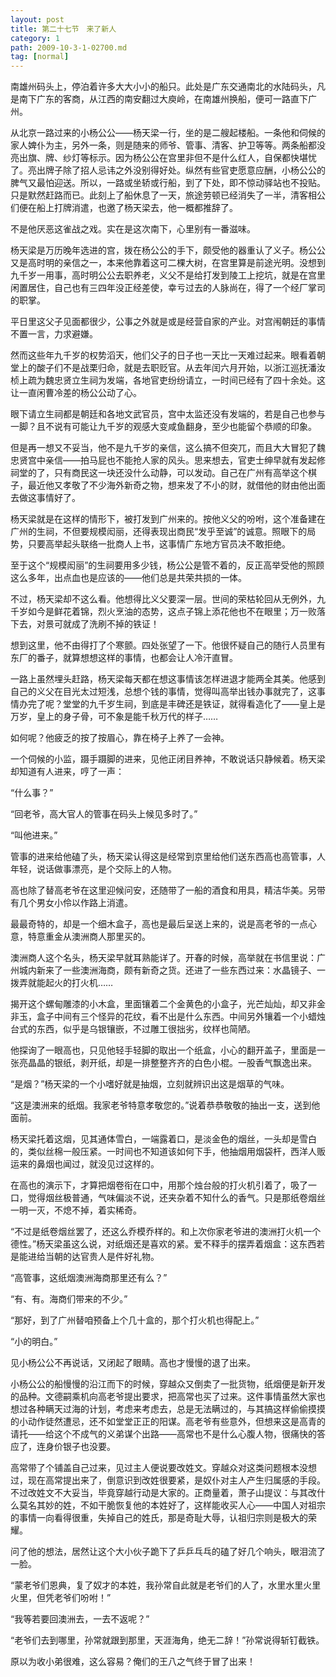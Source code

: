 ```yaml
---
layout: post
title: 第二十七节　来了新人
category: 1
path: 2009-10-3-1-02700.md
tag: [normal]
---
```


南雄州码头上，停泊着许多大大小小的船只。此处是广东交通南北的水陆码头，凡是南下广东的客商，从江西的南安翻过大庾岭，在南雄州换船，便可一路直下广州。

从北京一路过来的小杨公公――杨天梁一行，坐的是二艘起楼船。一条他和伺候的家人婢仆为主，另外一条，则是随来的师爷、管事、清客、护卫等等。两条船都没亮出旗、牌、纱灯等标示。因为杨公公在宫里非但不是什么红人，自保都快堪忧了。亮出牌子除了招人忌讳之外没别得好处。纵然有些官吏愿意应酬，小杨公公的脾气又最怕迎送。所以，一路或坐轿或行船，到了下处，即不惊动驿站也不投贴。只是默然赶路而已。此刻上了船休息了一天，旅途劳顿已经消失了一半，清客相公们便在船上打牌消遣，也邀了杨天梁去，他一概都推辞了。

不是他厌恶这雀战之戏。实在是这次南下，心里别有一番滋味。

杨天梁是万历晚年选进的宫，拨在杨公公的手下，颇受他的器重认了义子。杨公公又是高时明的亲信之一，本来他靠着这可二棵大树，在宫里算是前途光明。没想到九千岁一用事，高时明公公去职养老，义父不是给打发到陵工上挖坑，就是在宫里闲置居住，自己也有三四年没正经差使，幸亏过去的人脉尚在，得了一个经厂掌司的职掌。

平日里这父子见面都很少，公事之外就是或是经营自家的产业。对宫闱朝廷的事情不置一言，力求避嫌。

然而这些年九千岁的权势滔天，他们父子的日子也一天比一天难过起来。眼看着朝堂上的酸子们不是战栗归命，就是去职贬官。从去年闰六月开始，以浙江巡抚潘汝桢上疏为魏忠贤立生祠为发端，各地官吏纷纷请立，一时间已经有了四十余处。这让一直闲曹冷差的杨公公动了心。

眼下请立生祠都是朝廷和各地文武官员，宫中太监还没有发端的，若是自己也参与一脚？且不说有可能让九千岁的观感大变咸鱼翻身，至少也能留个恭顺的印象。

但是再一想又不妥当，他不是九千岁的亲信，这么搞不但突兀，而且大大冒犯了魏忠贤宫中亲信――拍马屁也不能抢人家的风头。思来想去，官吏士绅早就有发起修祠堂的了，只有商民这一块还没什么动静，可以发动。自己在广州有高举这个棋子，最近他又孝敬了不少海外新奇之物，想来发了不小的财，就借他的财由他出面去做这事情好了。

杨天梁就是在这样的情形下，被打发到广州来的。按他义父的吩咐，这个准备建在广州的生祠，不但要规模闳丽，还得表现出商民“发乎至诚”的诚意。照眼下的局势，只要高举起头联络一批商人上书，这事情广东地方官员决不敢拒绝。

至于这个“规模闳丽”的生祠要用多少钱，杨公公是管不着的，反正高举受他的照顾这么多年，出点血也是应该的――他们总是共荣共损的一体。

不过，杨天梁却不这么看。他想得比义父要深一层。世间的荣枯轮回从无例外，九千岁如今是鲜花着锦，烈火烹油的态势，这点子锦上添花他也不在眼里；万一败落下去，对景可就成了洗刷不掉的铁证！

想到这里，他不由得打了个寒颤。四处张望了一下。他很怀疑自己的随行人员里有东厂的番子，就算想想这样的事情，也都会让人冷汗直冒。

一路上虽然埋头赶路，杨天梁每天都在想这事情该怎样进退才能两全其美。他感到自己的义父在目光太过短浅，总想个钱的事情，觉得叫高举出钱办事就完了，这事情办完了呢？堂堂的九千岁生祠，到底是丰碑还是铁证，就得看造化了――皇上是万岁，皇上的身子骨，可不象是能千秋万代的样子……

如何呢？他疲乏的按了按眉心，靠在椅子上养了一会神。

一个伺候的小监，蹑手蹑脚的进来，见他正闭目养神，不敢说话只静候着。杨天梁却知道有人进来，哼了一声：

“什么事？”

“回老爷，高大官人的管事在码头上候见多时了。”

“叫他进来。”

管事的进来给他磕了头，杨天梁认得这是经常到京里给他们送东西高也高管事，人年轻，说话做事漂亮，是个交际上的人物。

高也除了替高老爷在这里迎候问安，还随带了一船的酒食和用具，精洁华美。另带有几个男女小伶以作路上消遣。

最最奇特的，却是一个细木盒子，高也是最后呈送上来的，说是高老爷的一点心意，特意重金从澳洲商人那里买的。

澳洲商人这个名头，杨天梁早就耳熟能详了。开春的时候，高举就在书信里说：广州城内新来了一些澳洲海商，颇有新奇之货。还进了一些东西过来：水晶镜子、一拨弄就能起火的打火机……

揭开这个螺甸雕漆的小木盒，里面镶着二个金黄色的小盒子，光芒灿灿，却又非金非玉，盒子中间有三个怪异的花纹，看不出是什么东西。中间另外镶着一个小蜡烛台式的东西，似乎是乌银镶嵌，不过雕工很拙劣，纹样也简陋。

他探询了一眼高也，只见他轻手轻脚的取出一个纸盒，小心的翻开盖子，里面是一张亮晶晶的银纸，剥开纸，却是一排整整齐齐的白色小棍。一股香气飘逸出来。

“是烟？”杨天梁的一个小嗜好就是抽烟，立刻就辨识出这是烟草的气味。

“这是澳洲来的纸烟。我家老爷特意孝敬您的。”说着恭恭敬敬的抽出一支，送到他面前。

杨天梁托着这烟，见其通体雪白，一端露着口，是淡金色的烟丝，一头却是雪白的，类似丝棉一般压紧。一时间也不知道该如何下手，他抽烟用烟袋杆，西洋人贩运来的鼻烟也闻过，就没见过这样的。

在高也的演示下，才算把烟卷衔在口中，用那个烛台般的打火机引着了，吸了一口，觉得烟丝极普通，气味偏淡不说，还夹杂着不知什么的香气。只是那纸卷烟丝一明一灭，不熄不掉，着实稀奇。

“不过是纸卷烟丝罢了，还这么乔模乔样的。和上次你家老爷进的澳洲打火机一个德性。”杨天梁虽这么说，对纸烟还是喜欢的紧。爱不释手的摆弄着烟盒：这东西若是能进给当朝的达官贵人是件好礼物。

“高管事，这纸烟澳洲海商那里还有么？”

“有、有。海商们带来的不少。”

“那好，到了广州替咱预备上个几十盒的，那个打火机也得配上。”

“小的明白。”

见小杨公公不再说话，又闭起了眼睛。高也才慢慢的退了出来。

小杨公公的船慢慢的沿江而下的时候，穿越众又倒卖了一批货物，纸烟便是新开发的品种。文德嗣乘机向高老爷提出要求，把高常也买了过来。这件事情虽然大家也想过各种瞒天过海的计划，考虑来考虑去，总是无法瞒过的，与其搞这样偷偷摸摸的小动作徒然遭忌，还不如堂堂正正的阳谋。高老爷有些意外，但想来这是高青的请托――给这个不成气的义弟谋个出路――高常也不是什么心腹人物，很痛快的答应了，连身价银子也没要。

高常带了个铺盖自己过来，见过主人便说要改姓文。穿越众对这类问题根本没想过，现在高常提出来了，倒意识到改姓很要紧，是奴仆对主人产生归属感的手段。不过改姓文不大妥当，毕竟穿越行动是大家的。正商量着，萧子山提议：与其改什么莫名其妙的姓，不如干脆恢复他的本姓好了，这样能收买人心――中国人对祖宗的事情一向看得很重，失掉自己的姓氏，那是奇耻大辱，认祖归宗则是极大的荣耀。

问了他的想法，居然让这个大小伙子跪下了乒乒乓乓的磕了好几个响头，眼泪流了一脸。

“蒙老爷们恩典，复了奴才的本姓，我孙常自此就是老爷们的人了，水里水里火里火里，但凭老爷们吩咐！”

“我等若要回澳洲去，一去不返呢？”

“老爷们去到哪里，孙常就跟到那里，天涯海角，绝无二辞！”孙常说得斩钉截铁。

原以为收小弟很难，这么容易？俺们的王八之气终于冒了出来！
